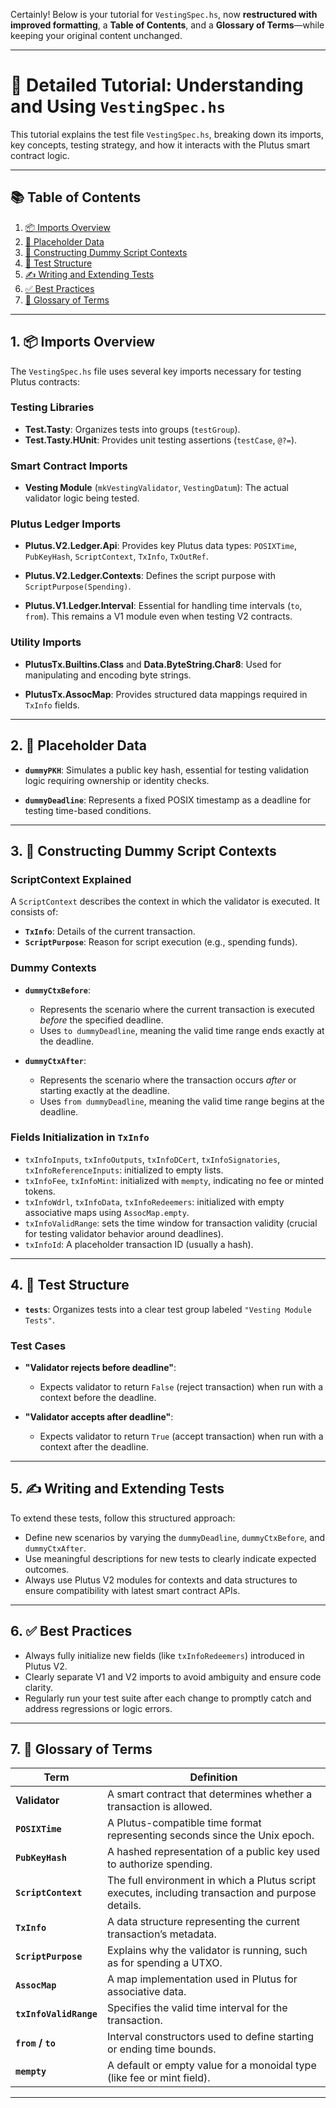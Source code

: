 Certainly! Below is your tutorial for `VestingSpec.hs`, now **restructured with improved formatting**, a **Table of Contents**, and a **Glossary of Terms**—while keeping your original content unchanged.

---

# 🧾 Detailed Tutorial: Understanding and Using `VestingSpec.hs`

This tutorial explains the test file `VestingSpec.hs`, breaking down its imports, key concepts, testing strategy, and how it interacts with the Plutus smart contract logic.

---

## 📚 Table of Contents

1. [📦 Imports Overview](#1-imports-overview)
2. [📌 Placeholder Data](#2-placeholder-data)
3. [🧱 Constructing Dummy Script Contexts](#3-constructing-dummy-script-contexts)
4. [🧪 Test Structure](#4-test-structure)
5. [✍️ Writing and Extending Tests](#5-writing-and-extending-tests)
6. [✅ Best Practices](#6-best-practices)
7. [📘 Glossary of Terms](#7-glossary-of-terms)

---

## 1. 📦 Imports Overview

The `VestingSpec.hs` file uses several key imports necessary for testing Plutus contracts:

### Testing Libraries

* **Test.Tasty**: Organizes tests into groups (`testGroup`).
* **Test.Tasty.HUnit**: Provides unit testing assertions (`testCase`, `@?=`).

### Smart Contract Imports

* **Vesting Module** (`mkVestingValidator`, `VestingDatum`):
  The actual validator logic being tested.

### Plutus Ledger Imports

* **Plutus.V2.Ledger.Api**:
  Provides key Plutus data types: `POSIXTime`, `PubKeyHash`, `ScriptContext`, `TxInfo`, `TxOutRef`.

* **Plutus.V2.Ledger.Contexts**:
  Defines the script purpose with `ScriptPurpose(Spending)`.

* **Plutus.V1.Ledger.Interval**:
  Essential for handling time intervals (`to`, `from`). This remains a V1 module even when testing V2 contracts.

### Utility Imports

* **PlutusTx.Builtins.Class** and **Data.ByteString.Char8**:
  Used for manipulating and encoding byte strings.

* **PlutusTx.AssocMap**:
  Provides structured data mappings required in `TxInfo` fields.

---

## 2. 📌 Placeholder Data

* **`dummyPKH`**:
  Simulates a public key hash, essential for testing validation logic requiring ownership or identity checks.

* **`dummyDeadline`**:
  Represents a fixed POSIX timestamp as a deadline for testing time-based conditions.

---

## 3. 🧱 Constructing Dummy Script Contexts

### ScriptContext Explained

A `ScriptContext` describes the context in which the validator is executed. It consists of:

* **`TxInfo`**: Details of the current transaction.
* **`ScriptPurpose`**: Reason for script execution (e.g., spending funds).

### Dummy Contexts

* **`dummyCtxBefore`**:

  * Represents the scenario where the current transaction is executed *before* the specified deadline.
  * Uses `to dummyDeadline`, meaning the valid time range ends exactly at the deadline.

* **`dummyCtxAfter`**:

  * Represents the scenario where the transaction occurs *after* or starting exactly at the deadline.
  * Uses `from dummyDeadline`, meaning the valid time range begins at the deadline.

### Fields Initialization in `TxInfo`

* `txInfoInputs`, `txInfoOutputs`, `txInfoDCert`, `txInfoSignatories`, `txInfoReferenceInputs`: initialized to empty lists.
* `txInfoFee`, `txInfoMint`: initialized with `mempty`, indicating no fee or minted tokens.
* `txInfoWdrl`, `txInfoData`, `txInfoRedeemers`: initialized with empty associative maps using `AssocMap.empty`.
* `txInfoValidRange`: sets the time window for transaction validity (crucial for testing validator behavior around deadlines).
* `txInfoId`: A placeholder transaction ID (usually a hash).

---

## 4. 🧪 Test Structure

* **`tests`**:
  Organizes tests into a clear test group labeled `"Vesting Module Tests"`.

### Test Cases

* **"Validator rejects before deadline"**:

  * Expects validator to return `False` (reject transaction) when run with a context before the deadline.

* **"Validator accepts after deadline"**:

  * Expects validator to return `True` (accept transaction) when run with a context after the deadline.

---

## 5. ✍️ Writing and Extending Tests

To extend these tests, follow this structured approach:

* Define new scenarios by varying the `dummyDeadline`, `dummyCtxBefore`, and `dummyCtxAfter`.
* Use meaningful descriptions for new tests to clearly indicate expected outcomes.
* Always use Plutus V2 modules for contexts and data structures to ensure compatibility with latest smart contract APIs.

---

## 6. ✅ Best Practices

* Always fully initialize new fields (like `txInfoRedeemers`) introduced in Plutus V2.
* Clearly separate V1 and V2 imports to avoid ambiguity and ensure code clarity.
* Regularly run your test suite after each change to promptly catch and address regressions or logic errors.

---

## 7. 📘 Glossary of Terms

| Term                   | Definition                                                                                         |
| ---------------------- | -------------------------------------------------------------------------------------------------- |
| **Validator**          | A smart contract that determines whether a transaction is allowed.                                 |
| **`POSIXTime`**        | A Plutus-compatible time format representing seconds since the Unix epoch.                         |
| **`PubKeyHash`**       | A hashed representation of a public key used to authorize spending.                                |
| **`ScriptContext`**    | The full environment in which a Plutus script executes, including transaction and purpose details. |
| **`TxInfo`**           | A data structure representing the current transaction’s metadata.                                  |
| **`ScriptPurpose`**    | Explains why the validator is running, such as for spending a UTXO.                                |
| **`AssocMap`**         | A map implementation used in Plutus for associative data.                                          |
| **`txInfoValidRange`** | Specifies the valid time interval for the transaction.                                             |
| **`from` / `to`**      | Interval constructors used to define starting or ending time bounds.                               |
| **`mempty`**           | A default or empty value for a monoidal type (like fee or mint field).                             |

---

